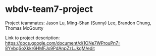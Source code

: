 # wbdv-team7-project
Project teammates: Jason Lu, Ming-Shan (Sunny) Lee, Brandon Chung, Thomas McGourty 

Link to project description: https://docs.google.com/document/d/1ONe7WProuPn7-8YvbqSoXkkr6HMFJo9PdAnpZzLJkgM/edit
